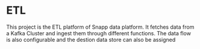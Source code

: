 # ETL
This project is the ETL platform of Snapp data platform. It fetches data from a Kafka Cluster and ingest them through different functions. The data flow is also configurable and the destion data store can also be assigned
